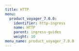 ```yaml
---
title: HTTP
menu:
  product_voyager_7.0.0:
    identifier: http-ingress
    name: HTTP
    parent: ingress-guides
    weight: 10
menu_name: product_voyager_7.0.0
---
```

